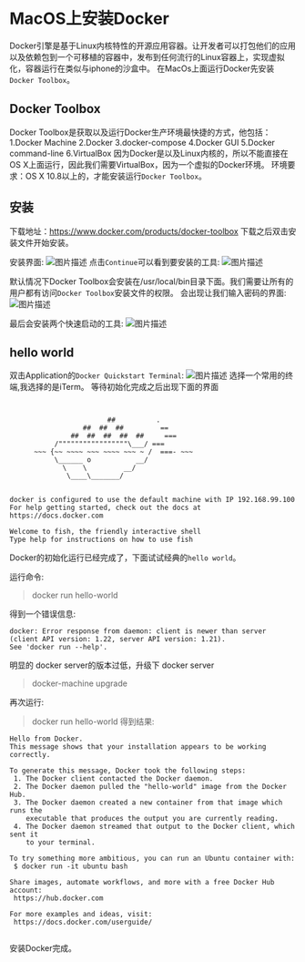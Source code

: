 # MacOS上安装Docker
Docker引擎是基于Linux内核特性的开源应用容器。让开发者可以打包他们的应用以及依赖包到一个可移植的容器中，发布到任何流行的Linux容器上，实现虚拟化，容器运行在类似与iphone的沙盒中。
在MacOs上面运行Docker先安装`Docker Toolbox`。

## Docker Toolbox
Docker Toolbox是获取以及运行Docker生产环境最快捷的方式，他包括：
    1.Docker Machine 
    2.Docker
    3.docker-compose
    4.Docker GUI 
    5.Docker command-line
    6.VirtualBox
因为Docker是以及Linux内核的，所以不能直接在OS X上面运行，因此我们需要VirtualBox，因为一个虚拟的Docker环境。
环境要求：OS X 10.8以上的，才能安装运行`Docker Toolbox`。
## 安装
下载地址：https://www.docker.com/products/docker-toolbox
下载之后双击安装文件开始安装。

安装界面:
![图片描述][1]
点击`Continue`可以看到要安装的工具:
![图片描述][2]

默认情况下Docker Toolbox会安装在/usr/local/bin目录下面。我们需要让所有的用户都有访问`Docker Toolbox`安装文件的权限。
会出现让我们输入密码的界面:
![图片描述][3]

最后会安装两个快速启动的工具:
![图片描述][4]

## hello world 
双击Application的`Docker Quickstart Terminal`:
![图片描述][5]
选择一个常用的终端,我选择的是iTerm。
等待初始化完成之后出现下面的界面
```


                        ##          .
                  ##  ##  ##         ==
               ##  ##  ##  ##  ##     ===
           /"""""""""""""""""\___/ ===
      ~~~ {~~ ~~~~ ~~~ ~~~~ ~~~ ~ /  ===- ~~~
           \______ o           __/
             \    \         __/
              \____\_______/


docker is configured to use the default machine with IP 192.168.99.100
For help getting started, check out the docs at https://docs.docker.com

Welcome to fish, the friendly interactive shell
Type help for instructions on how to use fish
```
Docker的初始化运行已经完成了，下面试试经典的`hello world`。

运行命令:
>docker run hello-world

得到一个错误信息:
```
docker: Error response from daemon: client is newer than server (client API version: 1.22, server API version: 1.21).
See 'docker run --help'.
```
明显的 docker server的版本过低，升级下 docker server 
> docker-machine upgrade

再次运行:
>docker run hello-world
得到结果:
```
Hello from Docker.
This message shows that your installation appears to be working correctly.

To generate this message, Docker took the following steps:
 1. The Docker client contacted the Docker daemon.
 2. The Docker daemon pulled the "hello-world" image from the Docker Hub.
 3. The Docker daemon created a new container from that image which runs the
    executable that produces the output you are currently reading.
 4. The Docker daemon streamed that output to the Docker client, which sent it
    to your terminal.

To try something more ambitious, you can run an Ubuntu container with:
 $ docker run -it ubuntu bash

Share images, automate workflows, and more with a free Docker Hub account:
 https://hub.docker.com

For more examples and ideas, visit:
 https://docs.docker.com/userguide/
 
```
安装Docker完成。


  [1]: /img/bVtho1
  [2]: /img/bVtho2
  [3]: /img/bVtho3
  [4]: /img/bVtho7
  [5]: /img/bVthpa

